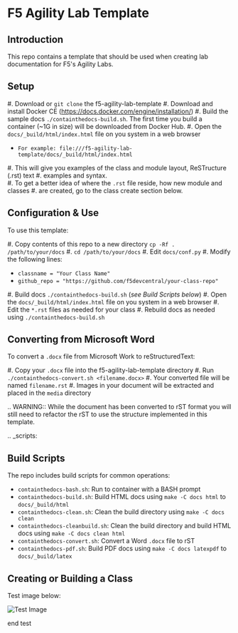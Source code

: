F5 Agility Lab Template
=======================

Introduction
------------

This repo contains a template that should be used when creating lab
documentation for F5's Agility Labs.

Setup
-----

#. Download or ``git clone`` the f5-agility-lab-template
#. Download and install Docker CE (https://docs.docker.com/engine/installation/)
#. Build the sample docs ``./containthedocs-build.sh``. The first time you build
   a container (~1G in size) will be downloaded from Docker Hub.
#. Open the ``docs/_build/html/index.html`` file on you system in a web browser

   - ``For example: file:///f5-agility-lab-template/docs/_build/html/index.html``

#. This will give you examples of the class and module layout, ReSTructure (.rst) text 
#. examples and syntax.  
#. To get a better idea of where the ``.rst`` file reside, how new module and classes
#. are created, go to the class create section below.

Configuration & Use
-------------------

To use this template:

#. Copy contents of this repo to a new directory ``cp -Rf . /path/to/your/docs``
#. ``cd /path/to/your/docs``
#. Edit ``docs/conf.py``
#. Modify the following lines:

   - ``classname = "Your Class Name"``
   - ``github_repo = "https://github.com/f5devcentral/your-class-repo"``

#. Build docs ``./containthedocs-build.sh`` (*see Build Scripts below*)
#. Open the ``docs/_build/html/index.html`` file on you system in a web browser
#. Edit the ``*.rst`` files as needed for your class
#. Rebuild docs as needed using ``./containthedocs-build.sh``

Converting from Microsoft Word
------------------------------

To convert a ``.docx`` file from Microsoft Work to reStructuredText:

#. Copy your ``.docx`` file into the f5-agility-lab-template directory
#. Run ``./containthedocs-convert.sh <filename.docx>``
#. Your converted file will be named ``filename.rst``
#. Images in your document will be extracted and placed in the ``media``
   directory

.. WARNING:: While the document has been converted to rST format you will still
   need to refactor the rST to use the structure implemented in this template.

.. _scripts:

Build Scripts
-------------

The repo includes build scripts for common operations:

- ``containthedocs-bash.sh``: Run to container with a BASH prompt
- ``containthedocs-build.sh``: Build HTML docs using ``make -C docs html`` to
  ``docs/_build/html``
- ``containthedocs-clean.sh``: Clean the build directory using
  ``make -C docs clean``
- ``containthedocs-cleanbuild.sh``: Clean the build directory and build HTML
  docs using ``make -C docs clean html``
- ``containthedocs-convert.sh``: Convert a Word ``.docx`` file to rST
- ``containthedocs-pdf.sh``: Build PDF docs using ``make -C docs latexpdf`` to
  ``docs/_build/latex``

Creating or Building a Class
----------------------------

Test image below:

![Test Image](https://github.com/leifbr/Mytest/tree/master/readme-images/test-pic.jpg?raw=true "My Test Image")


end test

